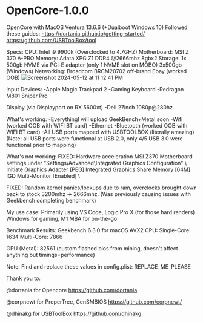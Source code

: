 # OpenCore-1.0.0
OpenCore with MacOS Ventura 13.6.6 (+Dualboot Windows 10)
Followed these guides: 
https://dortania.github.io/getting-started/
https://github.com/USBToolBox/tool

Specs:
CPU: Intel i9 9900k (Overclocked to 4.7GHZ)
Motherboard: MSI Z 370 A-PRO
Memory: Adata XPG Z1 DDR4 @2666mhz 8gbx2
Storage: 
1x 500gb NVME via PCi-E adapter (only 1 NVME slot on MOBO)
3x500gb (Windows)
Networking:
Broadcom BRCM20702 off-brand Ebay (worked OOB)
![Screenshot 2024-05-12 at 11 12 41 PM](https://github.com/jiracipika/OpenCore-1.0.0/assets/74633726/0a099599-1f99-4544-a37c-54e4bc1f8fff)

Input Devices: 
-Apple Magic Trackpad 2
-Gaming Keyboard
-Redragon M801 Sniper Pro

Display (via Displayport on RX 5600xt)
-Dell 27inch 1080p@280hz

What's working:
-Everything! will upload GeekBench+Metal soon
-Wifi (worked OOB with WIFI BT card)
-Ethernet
-Bluetooth (worked OOB with WIFI BT card)
-All USB ports mapped with USBTOOLBOX (literally amazing)
(Note: all USB ports were functional at USB 2.0, only 4/5 USB 3.0 were functional prior to mapping) 

What's not working:
FIXED: Hardware acceleration
MSI Z370 Motherboard settings under "Settings\Advanced\Integrated Graphics Configuration"
\\
Initiate Graphics Adapter [PEG]
Integrated Graphics Share Memory [64M]
IGD Multi-Monitor [Enabled]
\\

FIXED: Random kernel panics/lockups due to ram, overclocks brought down back to stock 3200mhz -> 2666mhz. (Was previously causing issues with Geekbench completing benchmark)

My use case:
Primarily using VS Code, Logic Pro X (for those hard renders)
Windows for gaming, M1 MBA for on-the-go

Benchmark Results:
Geekbench 6.3.0 for macOS AVX2
CPU: 
Single-Core: 1634
Multi-Core: 7866

GPU (Metal): 82561 (custom flashed bios from mining, doesn't affect anything but timings=performance)

Note: Find and replace these values in config.plist:
REPLACE_ME_PLEASE

Thank you to:

@dortania for Opencore
https://github.com/dortania

@corpnewt for ProperTree, GenSMBIOS
https://github.com/corpnewt/

@dhinakg for USBToolBox
https://github.com/dhinakg
